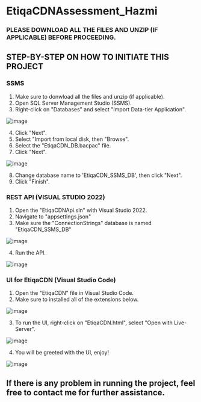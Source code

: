 # EtiqaCDNAssessment_Hazmi
### PLEASE DOWNLOAD ALL THE FILES AND UNZIP (IF APPLICABLE) BEFORE PROCEEDING.
## STEP-BY-STEP ON HOW TO INITIATE THIS PROJECT

### SSMS
1. Make sure to donwload all the files and unzip (if applicable).
2. Open SQL Server Management Studio (SSMS).
3. Right-click on "Databases" and select "Import Data-tier Application".

![image](https://github.com/user-attachments/assets/ab27f420-66e3-40e9-bbba-b1746034e847)

4. Click "Next".
5. Select "Import from local disk, then "Browse".
6. Select the "EtiqaCDN_DB.bacpac" file.
7. Click "Next".

![image](https://github.com/user-attachments/assets/a01fe2ac-11b9-4300-95a8-5dc7162ea6e8)

8. Change database name to 'EtiqaCDN_SSMS_DB', then click "Next".
9. Click "Finish".

### REST API (VISUAL STUDIO 2022)
1. Open the "EtiqaCDNApi.sln" with Visual Studio 2022.
2. Navigate to "appsettings.json"
3. Make sure the "ConnectionStrings" database is named "EtiqaCDN_SSMS_DB"

![image](https://github.com/user-attachments/assets/96b0777e-848a-40de-8927-fd31f7689718)

4. Run the API.

![image](https://github.com/user-attachments/assets/724ff058-4bee-454b-a23a-962d93266e6b)

### UI for EtiqaCDN (Visual Studio Code)
1. Open the "EtiqaCDN" file in Visual Studio Code.
2. Make sure to installed all of the extensions below.

![image](https://github.com/user-attachments/assets/5b9c30ca-ed6d-4818-bb11-a44c338724f3)

3. To run the UI, right-click on "EtiqaCDN.html", select "Open with Live-Server".

![image](https://github.com/user-attachments/assets/71892c29-e966-4f39-83e0-b4d93dc4b3b1)

4. You will be greeted with the UI, enjoy!

![image](https://github.com/user-attachments/assets/392606d7-8428-4f27-a186-7bee5aacc1c2)

## If there is any problem in running the project, feel free to contact me for further assistance.

